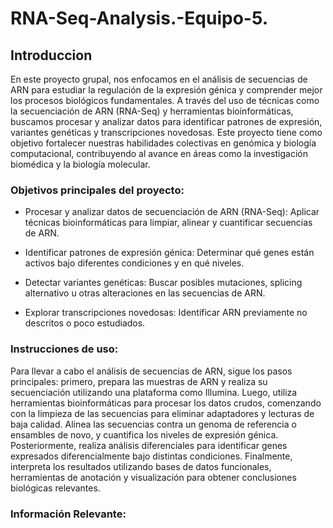 # RNA-Seq-Analysis.-Equipo-5.

## Introduccion

En este proyecto grupal, nos enfocamos en el análisis de secuencias de ARN para estudiar la regulación de la expresión génica y comprender mejor los procesos biológicos fundamentales. A través del uso de técnicas como la secuenciación de ARN (RNA-Seq) y herramientas bioinformáticas, buscamos procesar y analizar datos para identificar patrones de expresión, variantes genéticas y transcripciones novedosas. Este proyecto tiene como objetivo fortalecer nuestras habilidades colectivas en genómica y biología computacional, contribuyendo al avance en áreas como la investigación biomédica y la biología molecular.

### Objetivos principales del proyecto:
* Procesar y analizar datos de secuenciación de ARN (RNA-Seq): Aplicar técnicas bioinformáticas para limpiar, alinear y cuantificar secuencias de ARN.

* Identificar patrones de expresión génica: Determinar qué genes están activos bajo diferentes condiciones y en qué niveles.

* Detectar variantes genéticas: Buscar posibles mutaciones, splicing alternativo u otras alteraciones en las secuencias de ARN.

* Explorar transcripciones novedosas: Identificar ARN previamente no descritos o poco estudiados.

### Instrucciones de uso:

Para llevar a cabo el análisis de secuencias de ARN, sigue los pasos principales: primero, prepara las muestras de ARN y realiza su secuenciación utilizando una plataforma como Illumina. Luego, utiliza herramientas bioinformáticas para procesar los datos crudos, comenzando con la limpieza de las secuencias para eliminar adaptadores y lecturas de baja calidad. Alinea las secuencias contra un genoma de referencia o ensambles de novo, y cuantifica los niveles de expresión génica. Posteriormente, realiza análisis diferenciales para identificar genes expresados diferencialmente bajo distintas condiciones. Finalmente, interpreta los resultados utilizando bases de datos funcionales, herramientas de anotación y visualización para obtener conclusiones biológicas relevantes.

###  Información Relevante:
